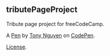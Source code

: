 tributePageProject
------------------
Tribute page project for freeCodeCamp.

A [Pen](https://codepen.io/tnguyen201/pen/appxbw) by [Tony Nguyen](http://codepen.io/tnguyen201) on [CodePen](http://codepen.io/).

[License](https://codepen.io/tnguyen201/pen/appxbw/license).